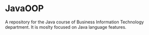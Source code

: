 # JavaOOP
A repository for the Java course of Business Information Technology department. It is moslty focused on Java language features.
